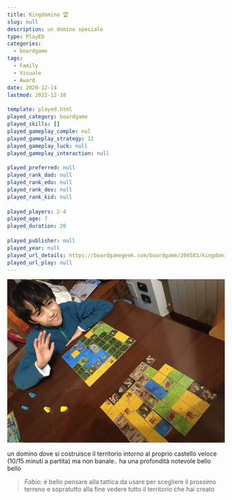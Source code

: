 ```yaml
---
title: Kingdomino 🏆
slug: null
description: un domino speciale
type: PlayED
categories:
  - boardgame
tags:
  - Family
  - Visuale
  - Award
date: 2020-12-14
lastmod: 2022-12-18

template: played.html
played_category: boardgame
played_skills: []
played_gameplay_comple: nul
played_gameplay_strategy: 12
played_gameplay_luck: null
played_gameplay_interaction: null

played_preferred: null
played_rank_dad: null
played_rank_edu: null
played_rank_dev: null
played_rank_kid: null

played_players: 2-4
played_age: 7
played_duration: 20

played_publisher: null
played_year: null
played_url_details: https://boardgamegeek.com/boardgame/204583/kingdomino
played_url_play: null
---
```


![](img/kingdomino.webp)

un domino dove si costruisce il territorio intorno al proprio castello
veloce (10/15 minuti a partita) ma non banale.. ha una profondità notevole
bello bello

> *Fabio:*
> è bello pensare alla tattica da usare per scegliere il prossimo terreno e sopratutto alla fine vedere tutto il territorio che hai creato
